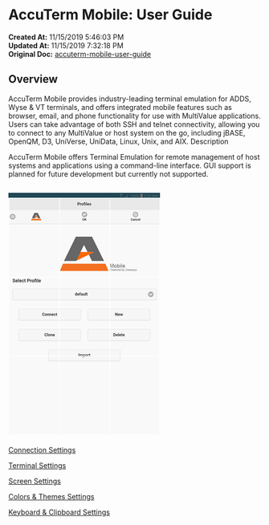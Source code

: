 # AccuTerm Mobile: User Guide

**Created At:** 11/15/2019 5:46:03 PM  
**Updated At:** 11/15/2019 7:32:18 PM  
**Original Doc:** [accuterm-mobile-user-guide](https://docs.zumasys.com/accutermmobile/accuterm-mobile-user-guide)  


## Overview

AccuTerm Mobile provides industry-leading terminal emulation for ADDS, Wyse & VT terminals, and offers integrated mobile features such as browser, email, and phone functionality for use with MultiValue applications. Users can take advantage of both SSH and telnet connectivity, allowing you to connect to any MultiValue or host system on the go, including jBASE, OpenQM, D3, UniVerse, UniData, Linux, Unix, and AIX. Description

AccuTerm Mobile offers Terminal Emulation for remote management of host systems and applications using a command-line interface. GUI support is planned for future development but currently not supported.

## 


### ![](./1573841276731-1573841276731.png)



[Connection Settings](docs.zumasys.com/%20connection-settings)

[Terminal Settings](docs.zumasys.com/%20accuterm-mobile-terminal-settings)

[Screen Settings](docs.zumasys.com/%20accuterm-mobile-screen-settings)

[Colors & Themes Settings](docs.zumasys.com/%20accuterm-mobile-colors-themes-settings)

[Keyboard & Clipboard Settings](docs.zumasys.com/%20accuterm-mobile-keydocszumasyscom-board-clipboard-settings)
